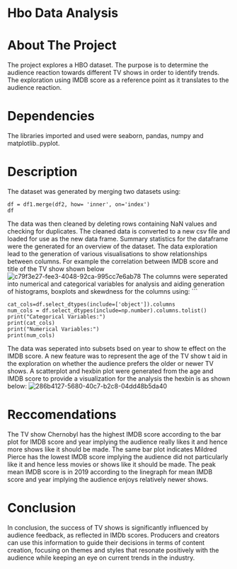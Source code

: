 # Hbo Data Analysis
# About The Project
The project explores a HBO dataset. The purpose is to determine the audience reaction towards different TV shows in order to identify trends.
The exploration using IMDB score as a reference point as it translates to the audience reaction.
# Dependencies
The libraries imported and used were seaborn, pandas, numpy and matplotlib..pyplot.
# Description
The dataset was generated by merging two datasets using:
 ```
df = df1.merge(df2, how= 'inner', on='index')
 df
```
The data was then cleaned by deleting rows containing NaN values and checking for duplicates.
The cleaned data is converted to a new csv file and loaded for use as the new data frame.
Summary statistics for the dataframe were the generated for an overview of the dataset.
The data exploration lead to the generation of various visualisations to show relationships between columns.
For example the correlation between IMDB score and title of the TV show shown below
![c79f3e27-fee3-4048-92ca-995cc7e6ab78](https://github.com/paigewamuyu/HboDataAnalysis/assets/146121386/41871ef1-87dc-4ef4-a533-fcee7e914742)
The  columns were seperated into numerical and categorical variables for analysis and aiding generation of histograms, boxplots and skewdness for the columns using:  ```
 ```
cat_cols=df.select_dtypes(include=['object']).columns
num_cols = df.select_dtypes(include=np.number).columns.tolist()
print("Categorical Variables:")
print(cat_cols)
print("Numerical Variables:")
print(num_cols)
 ```
The data was seperated into subsets bsed on year to show te effect on the IMDB score.
A new feature was to represent the age of the TV show t aid in the exploration on whether the audience prefers the older or newer TV shows.
A scatterplot and hexbin plot were generated from the age and IMDB score to provide a visualization for the analysis
the hexbin is as shown below:
![286b4127-5680-40c7-b2c8-04dd48b5da40](https://github.com/paigewamuyu/HboDataAnalysis/assets/146121386/8bc138e8-4726-4099-83c6-2b556c7ea88d)

# Reccomendations
The TV show Chernobyl has the highest IMDB score according to the bar plot for IMDB score and year implying the audience really likes it and hence more shows like it should be made.
The same bar plot indicates Mildred Pierce has the lowest IMDB score implying the audience did not particularly like it and hence less movies or shows like it should be made.
The peak mean IMDB score is in 2019 according to the linegraph for mean IMDB score and year implying the audience enjoys relatively newer shows.
# Conclusion
In conclusion, the success of TV shows is significantly influenced by audience feedback, as reflected in IMDb scores. Producers and creators can use this information to guide their decisions in terms of content creation, focusing on themes and styles that resonate positively with the audience while keeping an eye on current trends in the industry.
